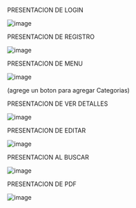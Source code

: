 PRESENTACION DE LOGIN 

![image](https://github.com/PsyG3kk0/LP2_EF_ChavezPumaJoseDavid/assets/171426737/9ab6c234-b9d1-406b-b5e8-3284f63e3c12)


PRESENTACION DE REGISTRO

![image](https://github.com/PsyG3kk0/LP2_EF_ChavezPumaJoseDavid/assets/171426737/30e0edbc-b18e-4224-99e9-70f9818c98cd)


PRESENTACION DE MENU

![image](https://github.com/PsyG3kk0/LP2_EF_ChavezPumaJoseDavid/assets/171426737/51cb7706-5e2a-49c5-807a-1126abe6d9ee)


(agrege un boton para agregar Categorias)

PRESENTACION DE VER DETALLES 

![image](https://github.com/PsyG3kk0/LP2_EF_ChavezPumaJoseDavid/assets/171426737/be556563-acc1-415f-9179-8433986f7b5f)

PRESENTACION DE EDITAR

![image](https://github.com/PsyG3kk0/LP2_EF_ChavezPumaJoseDavid/assets/171426737/84594297-97ab-40da-be17-124fa3d635d9)

PRESENTACION AL BUSCAR 

![image](https://github.com/PsyG3kk0/LP2_EF_ChavezPumaJoseDavid/assets/171426737/441494c3-e286-4161-aed5-7f2f765923e5)


PRESENTACION DE PDF

![image](https://github.com/PsyG3kk0/LP2_EF_ChavezPumaJoseDavid/assets/171426737/a7449bbc-1766-452a-9bb1-a20a134ec4ac)

